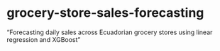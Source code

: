 # grocery-store-sales-forecasting
“Forecasting daily sales across Ecuadorian grocery stores using linear regression and XGBoost”
